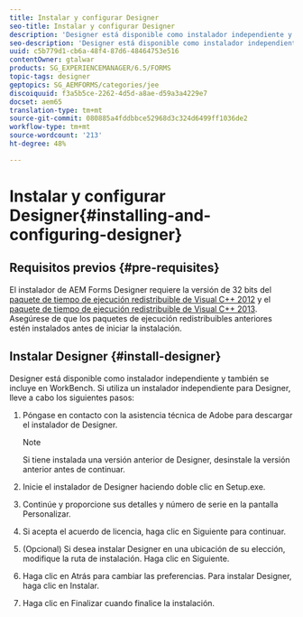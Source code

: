 ```yaml
---
title: Instalar y configurar Designer
seo-title: Instalar y configurar Designer
description: 'Designer está disponible como instalador independiente y también se incluye en Workbench. Obtenga información sobre cómo instalar Designer independiente.  '
seo-description: 'Designer está disponible como instalador independiente y también se incluye en Workbench. Obtenga información sobre cómo instalar Designer independiente.  '
uuid: c5b779d1-cb6a-48f4-87d6-48464753e516
contentOwner: gtalwar
products: SG_EXPERIENCEMANAGER/6.5/FORMS
topic-tags: designer
geptopics: SG_AEMFORMS/categories/jee
discoiquuid: f3a5b5ce-2262-4d5d-a8ae-d59a3a4229e7
docset: aem65
translation-type: tm+mt
source-git-commit: 080885a4fddbbce52968d3c324d6499ff1036de2
workflow-type: tm+mt
source-wordcount: '213'
ht-degree: 48%

---
```



# Instalar y configurar Designer{#installing-and-configuring-designer}

## Requisitos previos {#pre-requisites}

El instalador de AEM Forms Designer requiere la versión de 32 bits del [paquete de tiempo de ejecución redistribuible de Visual C++ 2012](https://support.microsoft.com/en-in/help/2977003/the-latest-supported-visual-c-downloads) y el [paquete de tiempo de ejecución redistribuible de Visual C++ 2013](https://support.microsoft.com/en-in/help/3179560/update-for-visual-c-2013-and-visual-c-redistributable-package). Asegúrese de que los paquetes de ejecución redistribuibles anteriores estén instalados antes de iniciar la instalación.

## Instalar Designer {#install-designer}

Designer está disponible como instalador independiente y también se incluye en WorkBench. Si utiliza un instalador independiente para Designer, lleve a cabo los siguientes pasos:

1. Póngase en contacto con la asistencia técnica de Adobe para descargar el instalador de Designer.

   >[!NOTE]
   >
   >Si tiene instalada una versión anterior de Designer, desinstale la versión anterior antes de continuar.

1. Inicie el instalador de Designer haciendo doble clic en Setup.exe.
1. Continúe y proporcione sus detalles y número de serie en la pantalla Personalizar.
1. Si acepta el acuerdo de licencia, haga clic en Siguiente para continuar.
1. (Opcional) Si desea instalar Designer en una ubicación de su elección, modifique la ruta de instalación. Haga clic en Siguiente. 
1. Haga clic en Atrás para cambiar las preferencias. Para instalar Designer, haga clic en Instalar.
1. Haga clic en Finalizar cuando finalice la instalación.
